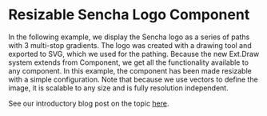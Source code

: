 # Resizable Sencha Logo Component #

In the following example, we display the Sencha logo as a series of paths with 3 multi-stop gradients.  The logo was created with a drawing tool and exported to SVG, which we used for the pathing.  Because the new Ext.Draw system extends from Component, we get all the functionality available to any component. In this example, the component has been made resizable with a simple configuration.  Note that because we use vectors to define the image, it is scalable to any size and is fully resolution independent.

See our introductory blog post on the topic [here](http://www.sencha.com/blog/ext-js-4-drawing-charting).
